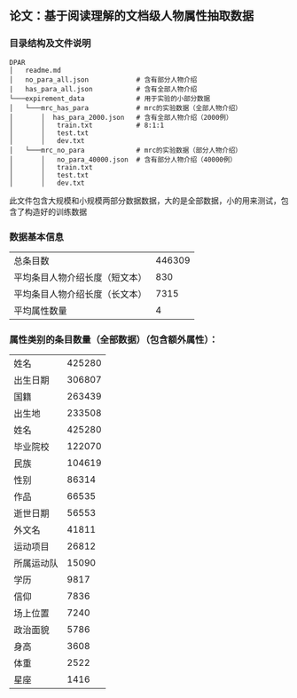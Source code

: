 ## 论文：基于阅读理解的文档级人物属性抽取数据

### 目录结构及文件说明
```
DPAR
│   readme.md    
│   no_para_all.json            # 含有部分人物介绍
|   has_para_all.json           # 含有全部人物介绍
└───expirement_data             # 用于实验的小部分数据
│   └───mrc_has_para            # mrc的实验数据（全部人物介绍）
│       │  has_para_2000.json   # 含有全部人物介绍（2000例）
│       │   train.txt           # 8:1:1
│       │   test.txt
│       │   dev.txt
│   └───mrc_no_para             # mrc的实验数据（部分人物介绍）
│       │   no_para_40000.json  # 含有部分人物介绍（40000例）
│       │   train.txt
│       │   test.txt
│       │   dev.txt
```

此文件包含大规模和小规模两部分数据数据，大的是全部数据，小的用来测试，包含了构造好的训练数据

### 数据基本信息
|||
|  ----  | ----  |
| 总条目数  | 446309 |
| 平均条目人物介绍长度（短文本）  | 830 |
| 平均条目人物介绍长度（长文本）  | 7315 |
| 平均属性数量  | 4 |

### 属性类别的条目数量（全部数据）（包含额外属性）：
|||
|  ----  | ----  |
| 姓名  | 425280 |
| 出生日期  | 306807 |
| 国籍  | 263439 |
| 出生地  |233508 |
| 姓名  | 425280 |
| 毕业院校  | 122070 |
| 民族  | 104619 |
| 性别  |86314 |
| 作品  | 66535 |
| 逝世日期  | 56553 |
| 外文名  | 41811 |
| 运动项目  |26812 |
| 所属运动队  | 15090 |
| 学历  | 9817 |
| 信仰  | 7836 |
| 场上位置  |7240 |
| 政治面貌  | 5786 |
| 身高  | 3608 |
| 体重  | 2522 |
| 星座  |1416 |

